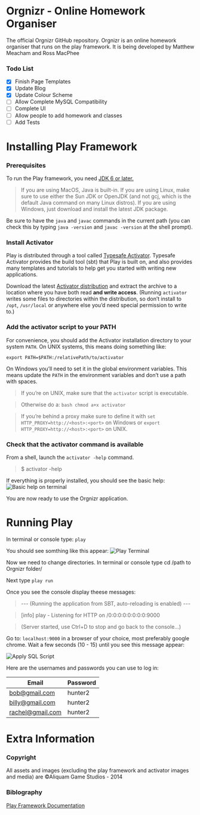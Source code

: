 Orgnizr - Online Homework Organiser
===================================

The official Orgnizr GitHub repository. Orgnizr is an online homework organiser that runs on the play framework. It is being developed by Matthew Meacham and Ross MacPhee

### Todo List

- [x] Finish Page Templates
- [x] Update Blog
- [x] Update Colour Scheme
- [ ] Allow Complete MySQL Compatibility
- [ ] Complete UI
- [ ] Allow people to add homework and classes
- [ ] Add Tests

Installing Play Framework
=========================

### Prerequisites
To run the Play framework, you need [JDK 6 or later.](http://www.oracle.com/technetwork/java/javase/downloads/index.html)

> If you are using MacOS, Java is built-in. If you are using Linux, make sure to use either the Sun JDK or OpenJDK (and not gcj, which is the default Java command on many Linux distros). If you are using Windows, just download and install the latest JDK package.

Be sure to have the `java` and `javac` commands in the current path (you can check this by typing `java -version` and `javac -version` at the shell prompt).

### Install Activator

Play is distributed through a tool called [Typesafe Activator](http://typesafe.com/activator). Typesafe Activator provides the build tool (sbt) that Play is built on, and also provides many templates and tutorials to help get you started with writing new applications.

Download the latest [Activator distribution](https://typesafe.com/platform/getstarted) and extract the archive to a location where you have both read **and write access**. (Running `activator` writes some files to directories within the distribution, so don’t install to `/opt`, `/usr/local` or anywhere else you’d need special permission to write to.)

### Add the activator script to your PATH

For convenience, you should add the Activator installation directory to your system `PATH`. On UNIX systems, this means doing something like:

```
export PATH=$PATH:/relativePath/to/activator
```

On Windows you’ll need to set it in the global environment variables. This means update the `PATH` in the environment variables and don’t use a path with spaces.

> If you’re on UNIX, make sure that the `activator` script is executable.

> Otherwise do a:
`bash chmod a+x activator`

> If you’re behind a proxy make sure to define it with `set HTTP_PROXY=http://<host>:<port>` on Windows or `export HTTP_PROXY=http://<host>:<port>` on UNIX.

### Check that the activator command is available

From a shell, launch the `activator -help` command.
> $ activator -help

If everything is properly installed, you should see the basic help:
![Basic help on terminal](https://www.playframework.com/documentation/2.3.x/resources/manual/gettingStarted/images/activator.png)

You are now ready to use the Orgnizr application.

Running Play
============

In terminal or console type: `play`

You should see somthing like this appear:
![Play Terminal](https://aliquamgames.com/theme/img/play.png)

Now we need to change directories. In terminal or console type cd /path to Orgnizr folder/

Next type `play run`

Once you see the console display theese messages:

> --- (Running the application from SBT, auto-reloading is enabled) ---

> [info] play - Listening for HTTP on /0:0:0:0:0:0:0:0:9000

> (Server started, use Ctrl+D to stop and go back to the console...)

Go to: `localhost:9000` in a browser of your choice, most preferably google chrome. Wait a few seconds (10 - 15) until you see this message appear:

![Apply SQL Script](https://aliquamgames.com/theme/img/sql.png)


Here are the usernames and passwords you can use to log in:

| Email  | Password |
| ------------- | ------------- |
| bob@gmail.com  | hunter2  |
| billy@gmail.com  | hunter2  |
| rachel@gmail.com  | hunter2  |

Extra Information
=================

### Copyright
All assets and images (excluding the play framework and activator images and media) are ©Aliquam Game Studios - 2014

### Biblography
[Play Framework Documentation](https://www.playframework.com/documentation/2.3.x/Home)
